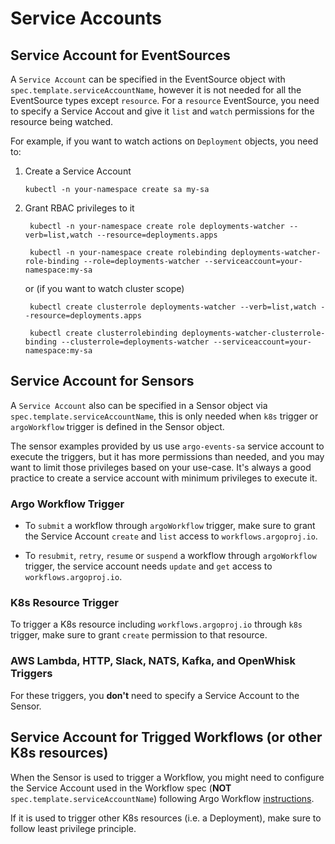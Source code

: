 # Service Accounts

## Service Account for EventSources

A `Service Account` can be specified in the EventSource object with
`spec.template.serviceAccountName`, however it is not needed for all the
EventSource types except `resource`. For a `resource` EventSource, you need to
specify a Service Accout and give it `list` and `watch` permissions for the
resource being watched.

For example, if you want to watch actions on `Deployment` objects, you need to:

1.  Create a Service Account

        kubectl -n your-namespace create sa my-sa

2)  Grant RBAC privileges to it

         kubectl -n your-namespace create role deployments-watcher --verb=list,watch --resource=deployments.apps

         kubectl -n your-namespace create rolebinding deployments-watcher-role-binding --role=deployments-watcher --serviceaccount=your-namespace:my-sa

    or (if you want to watch cluster scope)

         kubectl create clusterrole deployments-watcher --verb=list,watch --resource=deployments.apps

         kubectl create clusterrolebinding deployments-watcher-clusterrole-binding --clusterrole=deployments-watcher --serviceaccount=your-namespace:my-sa

## Service Account for Sensors

A `Service Account` also can be specified in a Sensor object via
`spec.template.serviceAccountName`, this is only needed when `k8s` trigger or
`argoWorkflow` trigger is defined in the Sensor object.

The sensor examples provided by us use `argo-events-sa` service account to
execute the triggers, but it has more permissions than needed, and you may want
to limit those privileges based on your use-case. It's always a good practice to
create a service account with minimum privileges to execute it.

### Argo Workflow Trigger

- To `submit` a workflow through `argoWorkflow` trigger, make sure to grant the
  Service Account `create` and `list` access to `workflows.argoproj.io`.

- To `resubmit`, `retry`, `resume` or `suspend` a workflow through
  `argoWorkflow` trigger, the service account needs `update` and `get` access to
  `workflows.argoproj.io`.

### K8s Resource Trigger

To trigger a K8s resource including `workflows.argoproj.io` through `k8s`
trigger, make sure to grant `create` permission to that resource.

### AWS Lambda, HTTP, Slack, NATS, Kafka, and OpenWhisk Triggers

For these triggers, you **don't** need to specify a Service Account to the
Sensor.

## Service Account for Trigged Workflows (or other K8s resources)

When the Sensor is used to trigger a Workflow, you might need to configure the
Service Account used in the Workflow spec (**NOT**
`spec.template.serviceAccountName`) following Argo Workflow
[instructions](https://github.com/argoproj/argo/blob/master/docs/service-accounts.md).

If it is used to trigger other K8s resources (i.e. a Deployment), make sure to
follow least privilege principle.

